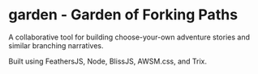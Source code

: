 # garden - Garden of Forking Paths

A collaborative tool for building choose-your-own adventure stories and similar branching narratives.

Built using FeathersJS, Node, BlissJS, AWSM.css, and Trix.
